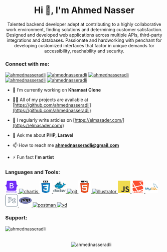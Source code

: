 <h1 align="center">Hi 👋, I'm Ahmed Nasser</h1>
<p align="center">Talented backend developer adept at contributing to a highly collaborative work environment, finding solutions and determining customer satisfaction. Designed and developed web applications across multiple APIs, third-party integrations and databases. Passionate and hardworking with penchant for developing customized interfaces that factor in unique demands for accessibility, reachability and security.</p>
<div>
  <h3 align="left">Connect with me:</h3>
   <a href="https://linkedin.com/ahmednasseradli" target="blank"><img src="https://img.shields.io/badge/LinkedIn-0077B5?style=for-the-badge&logo=linkedin&logoColor=white" alt="ahmednasseradli" /></a>
 <a href="https://facebook.com/ahmednasseradli" target="blank"><img src="https://img.shields.io/badge/Facebook-1877F2?style=for-the-badge&logo=facebook&logoColor=white" alt="ahmednasseradli" /></a>
    <a href="https://instagram.com/ahmednasseradli" target="blank"><img src="https://img.shields.io/badge/Instagram-E4405F?style=for-the-badge&logo=instagram&logoColor=white" alt="ahmednasseradli" /></a> 
 <a href="https://leetcode.com/ahmednasseradli" target="blank"><img src="https://img.shields.io/badge/-LeetCode-FFA116?style=for-the-badge&logo=LeetCode&logoColor=black" alt="ahmednasseradli" /></a>
   <a href="https://youtube.com/helloworld" target="blank"><img src="https://img.shields.io/badge/YouTube-FF0000?style=for-the-badge&logo=youtube&logoColor=white" alt="ahmednasseradli" /></a>
</div>

- 🔭 I’m currently working on **Khamsat Clone**

- 👨‍💻 All of my projects are available at [https://github.com/ahmednasseradli](https://github.com/ahmednasseradli)

- 📝 I regularly write articles on [https://elmasader.com/](https://elmasader.com/)

- 💬 Ask me about **PHP, Laravel**

- 📫 How to reach me **ahmednasseradli@gmail.com**

- ⚡ Fun fact **I'm artist**

</p>

<h3 align="left">Languages and Tools:</h3>
<p align="left"> <a href="https://getbootstrap.com" target="_blank" rel="noreferrer"> <img src="https://raw.githubusercontent.com/devicons/devicon/master/icons/bootstrap/bootstrap-plain-wordmark.svg" alt="bootstrap" width="40" height="40"/> </a> <a href="https://www.chartjs.org" target="_blank" rel="noreferrer"> <img src="https://www.chartjs.org/media/logo-title.svg" alt="chartjs" width="40" height="40"/> </a> <a href="https://www.w3schools.com/css/" target="_blank" rel="noreferrer"> <img src="https://raw.githubusercontent.com/devicons/devicon/master/icons/css3/css3-original-wordmark.svg" alt="css3" width="40" height="40"/> </a> <a href="https://www.docker.com/" target="_blank" rel="noreferrer"> <img src="https://raw.githubusercontent.com/devicons/devicon/master/icons/docker/docker-original-wordmark.svg" alt="docker" width="40" height="40"/> </a> <a href="https://git-scm.com/" target="_blank" rel="noreferrer"> <img src="https://www.vectorlogo.zone/logos/git-scm/git-scm-icon.svg" alt="git" width="40" height="40"/> </a> <a href="https://www.w3.org/html/" target="_blank" rel="noreferrer"> <img src="https://raw.githubusercontent.com/devicons/devicon/master/icons/html5/html5-original-wordmark.svg" alt="html5" width="40" height="40"/> </a> <a href="https://www.adobe.com/in/products/illustrator.html" target="_blank" rel="noreferrer"> <img src="https://www.vectorlogo.zone/logos/adobe_illustrator/adobe_illustrator-icon.svg" alt="illustrator" width="40" height="40"/> </a> <a href="https://developer.mozilla.org/en-US/docs/Web/JavaScript" target="_blank" rel="noreferrer"> <img src="https://raw.githubusercontent.com/devicons/devicon/master/icons/javascript/javascript-original.svg" alt="javascript" width="40" height="40"/> </a> <a href="https://laravel.com/" target="_blank" rel="noreferrer"> <img src="https://raw.githubusercontent.com/devicons/devicon/master/icons/laravel/laravel-plain-wordmark.svg" alt="laravel" width="40" height="40"/> </a> <a href="https://www.mysql.com/" target="_blank" rel="noreferrer"> <img src="https://raw.githubusercontent.com/devicons/devicon/master/icons/mysql/mysql-original-wordmark.svg" alt="mysql" width="40" height="40"/> </a> <a href="https://www.photoshop.com/en" target="_blank" rel="noreferrer"> <img src="https://raw.githubusercontent.com/devicons/devicon/master/icons/photoshop/photoshop-line.svg" alt="photoshop" width="40" height="40"/> </a> <a href="https://www.php.net" target="_blank" rel="noreferrer"> <img src="https://raw.githubusercontent.com/devicons/devicon/master/icons/php/php-original.svg" alt="php" width="40" height="40"/> </a> <a href="https://postman.com" target="_blank" rel="noreferrer"> <img src="https://www.vectorlogo.zone/logos/getpostman/getpostman-icon.svg" alt="postman" width="40" height="40"/> </a> <a href="https://www.adobe.com/products/xd.html" target="_blank" rel="noreferrer"> <img src="https://cdn.worldvectorlogo.com/logos/adobe-xd.svg" alt="xd" width="40" height="40"/> </a> </p>

<h3 align="left">Support:</h3>
<p><a href="https://www.buymeacoffee.com/ahmednasseradli"> <img align="left" src="https://cdn.buymeacoffee.com/buttons/v2/default-yellow.png" height="50" width="210" alt="ahmednasseradli" /></a></p><br><br>

<p><img align="center" src="https://github-readme-stats.vercel.app/api/top-langs?username=ahmednasseradli&show_icons=true&locale=en&layout=compact" alt="ahmednasseradli" /></p>
